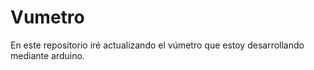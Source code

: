 # Vumetro
En este repositorio iré actualizando el vúmetro que estoy desarrollando mediante arduino.

